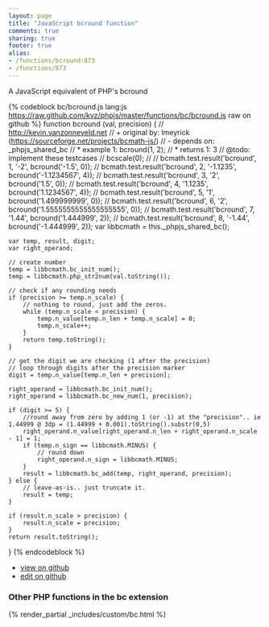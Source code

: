 ```yaml
---
layout: page
title: "JavaScript bcround function"
comments: true
sharing: true
footer: true
alias:
- /functions/bcround:873
- /functions/873
---
```

<!-- Generated by Rakefile:build -->
A JavaScript equivalent of PHP's bcround

{% codeblock bc/bcround.js lang:js https://raw.github.com/kvz/phpjs/master/functions/bc/bcround.js raw on github %}
function bcround (val, precision) {
    // http://kevin.vanzonneveld.net
    // +   original by: lmeyrick (https://sourceforge.net/projects/bcmath-js/)
    // -    depends on: _phpjs_shared_bc
    // *     example 1: bcround(1, 2);
    // *     returns 1: 3
    //  @todo: implement these testcases
    //        bcscale(0);
    //
    //        bcmath.test.result('bcround', 1, '-2', bcround('-1.5', 0));
    //        bcmath.test.result('bcround', 2, '-1.1235', bcround('-1.1234567', 4));
    //        bcmath.test.result('bcround', 3, '2', bcround('1.5', 0));
    //        bcmath.test.result('bcround', 4, '1.1235', bcround('1.1234567', 4));
    //        bcmath.test.result('bcround', 5, '1', bcround('1.499999999', 0));
    //        bcmath.test.result('bcround', 6, '2', bcround('1.5555555555555555555', 0));
    //        bcmath.test.result('bcround', 7, '1.44', bcround('1.444999', 2));
    //        bcmath.test.result('bcround', 8, '-1.44', bcround('-1.444999', 2));
    var libbcmath = this._phpjs_shared_bc();

    var temp, result, digit;
    var right_operand;

    // create number
    temp = libbcmath.bc_init_num();
    temp = libbcmath.php_str2num(val.toString());

    // check if any rounding needs
    if (precision >= temp.n_scale) {
        // nothing to round, just add the zeros.
        while (temp.n_scale < precision) {
            temp.n_value[temp.n_len + temp.n_scale] = 0;
            temp.n_scale++;
        }
        return temp.toString();
    }

    // get the digit we are checking (1 after the precision)
    // loop through digits after the precision marker
    digit = temp.n_value[temp.n_len + precision];

    right_operand = libbcmath.bc_init_num();
    right_operand = libbcmath.bc_new_num(1, precision);

    if (digit >= 5) {
        //round away from zero by adding 1 (or -1) at the "precision".. ie 1.44999 @ 3dp = (1.44999 + 0.001).toString().substr(0,5)
        right_operand.n_value[right_operand.n_len + right_operand.n_scale - 1] = 1;
        if (temp.n_sign == libbcmath.MINUS) {
            // round down
            right_operand.n_sign = libbcmath.MINUS;
        }
        result = libbcmath.bc_add(temp, right_operand, precision);
    } else {
        // leave-as-is.. just truncate it.
        result = temp;
    }

    if (result.n_scale > precision) {
        result.n_scale = precision;
    }
    return result.toString();
}
{% endcodeblock %}

 - [view on github](https://github.com/kvz/phpjs/blob/master/functions/bc/bcround.js)
 - [edit on github](https://github.com/kvz/phpjs/edit/master/functions/bc/bcround.js)

### Other PHP functions in the bc extension
{% render_partial _includes/custom/bc.html %}
